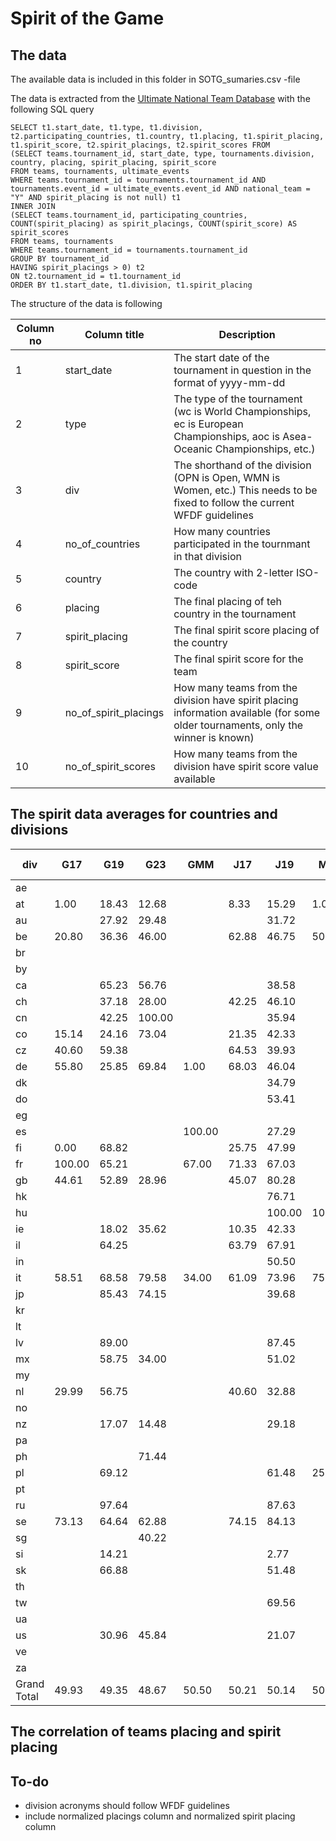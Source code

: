 # Spirit of the Game

## The data

The available data is included in this folder in SOTG_sumaries.csv -file

The data is extracted from the [Ultimate National Team Database](http://hartti.com/national_teams/index.php) with the following SQL query

```
SELECT t1.start_date, t1.type, t1.division, t2.participating_countries, t1.country, t1.placing, t1.spirit_placing, t1.spirit_score, t2.spirit_placings, t2.spirit_scores FROM
(SELECT teams.tournament_id, start_date, type, tournaments.division, country, placing, spirit_placing, spirit_score
FROM teams, tournaments, ultimate_events
WHERE teams.tournament_id = tournaments.tournament_id AND tournaments.event_id = ultimate_events.event_id AND national_team = "Y" AND spirit_placing is not null) t1
INNER JOIN 
(SELECT teams.tournament_id, participating_countries, COUNT(spirit_placing) as spirit_placings, COUNT(spirit_score) AS spirit_scores
FROM teams, tournaments
WHERE teams.tournament_id = tournaments.tournament_id
GROUP BY tournament_id  
HAVING spirit_placings > 0) t2
ON t2.tournament_id = t1.tournament_id
ORDER BY t1.start_date, t1.division, t1.spirit_placing

```

The structure of the data is following

| Column no | Column title | Description |
|-----------|--------------|-------------|
| 1 | start_date | The start date of the tournament in question in the format of yyyy-mm-dd   |
| 2 | type | The type of the tournament (wc is World Championships, ec is European Championships, aoc is Asea-Oceanic Championships, etc.) |
| 3 | div | The shorthand of the division (OPN is Open, WMN is Women, etc.) This needs to be fixed to follow the current WFDF guidelines |
| 4 | no_of_countries | How many countries participated in the tournmant in that division |
| 5 | country | The country with 2-letter ISO-code |
| 6 | placing | The final placing of teh country in the tournament |
| 7 | spirit_placing | The final spirit score placing of the country |
| 8 | spirit_score | The final spirit score for the team |
| 9 | no_of_spirit_placings | How many teams from the division have spirit placing information available (for some older tournaments, only the winner is known) |
| 10 | no_of_spirit_scores | How many teams from the division have spirit score value available |

## The spirit data averages for countries and divisions

|div|G17|G19|G23|GMM|J17|J19|M17|M19|M23|MAS|MIX|MMX|OPN|U23|WMN|WMS|Grand Total|
|-|-|-|-|-|-|-|-|-|-|-|-|-|-|-|-|-|-|
|ae|||||||||||27.36||||||27.36|
|at|1.00|18.43|12.68||8.33|15.29|1.00||10.90||46.92||59.06|39.81|11.02||22.97|
|au||27.92|29.48|||31.72|||60.67|65.08|47.92||27.08|62.06|37.71|75.25|44.72|
|be|20.80|36.36|46.00||62.88|46.75|50.50|34.00||38.13|22.12||61.16|77.10|56.98||48.53|
|br|||||||||||0.00||||||0.00|
|by|||||||||||17.50||||||17.50|
|ca||65.23|56.76|||38.58|||81.98|87.63|80.74||54.20|58.51|34.00|80.20|62.88|
|ch||37.18|28.00||42.25|46.10||17.50|53.80|100.00|14.21||56.93|52.89|81.54|17.50|45.87|
|cn||42.25|100.00|||35.94|||50.75||60.10||74.68|38.83|17.50||53.39|
|co|15.14|24.16|73.04||21.35|42.33||67.00|50.19||61.11||94.50|51.38|89.69||54.07|
|cz|40.60|59.38|||64.53|39.93|||65.35|1.00|72.77||42.98||36.36|40.60|49.29|
|de|55.80|25.85|69.84|1.00|68.03|46.04|||24.67|39.89|8.77|85.86|57.84|65.00|29.20|14.20|42.34|
|dk||||||34.79|||8.62|25.75|41.73||45.86|19.24|14.75||31.05|
|do||||||53.41||||||||85.86|||69.63|
|eg|||||||||||||31.72||||31.72|
|es||||100.00||27.29|||60.40|71.81|72.69|15.14|62.84|47.89|75.25|60.40|58.40|
|fi|0.00|68.82|||25.75|47.99|||34.00|31.94|28.57||12.93||68.10|45.55|40.19|
|fr|100.00|65.21||67.00|71.33|67.03||67.00|70.30|45.56|58.29|71.71|30.85|36.36|56.79|55.45|62.17|
|gb|44.61|52.89|28.96||45.07|80.28|||61.10|51.38|55.23|1.00|40.73|58.34|40.45|15.85|48.49|
|hk||||||76.71|||47.62||47.76||78.00||62.88||60.42|
|hu||||||100.00|100.00|100.00|||83.50||||||94.50|
|ie||18.02|35.62||10.35|42.33||1.00|59.65||31.37||36.30|22.91|37.29||31.52|
|il||64.25|||63.79|67.91||17.50|||38.55||67.90||||60.81|
|in||||||50.50|||39.08|19.56|44.24||43.67||1.00||36.12|
|it|58.51|68.58|79.58|34.00|61.09|73.96|75.25|83.50|20.80|44.31|96.91||78.79|84.09|93.52|100.00|72.53|
|jp||85.43|74.15|||39.68|||45.66|46.08|73.54|0.00|46.56|40.63|54.08|75.25|57.30|
|kr|||||||||||63.46||||||63.46|
|lt|||||||||||91.06||93.17||||91.77|
|lv||89.00||||87.45|||90.10||62.88||57.78||||76.06|
|mx||58.75|34.00|||51.02|||25.75||55.62||33.81|30.96|52.15||42.50|
|my|||||||||100.00||1.00||17.50||1.00||29.88|
|nl|29.99|56.75|||40.60|32.88||50.50|30.70||50.50||17.11|35.43|20.33|100.00|36.01|
|no|||||||||||19.88||||||19.88|
|nz||17.07|14.48|||29.18|||20.80|1.00|25.66||36.75|22.26|32.76|10.90|21.31|
|pa||||||||||||||94.18|||94.18|
|ph|||71.44||||||64.00|93.81|63.79||61.50|14.20|73.88||61.90|
|pl||69.12||||61.48|25.75|50.50|80.20|25.75|38.56|43.43|26.15|84.37|29.88||49.55|
|pt|||||||||||18.07|29.29|||||23.68|
|ru||97.64||||87.63||||13.38|87.43||88.60|53.41|78.20||80.26|
|se|73.13|64.64|62.88||74.15|84.13||83.50|71.13|0.00|78.00|100.00|43.75|100.00|36.75||67.44|
|sg|||40.22||||||65.86|87.63|65.10||53.53|34.47|86.53||61.56|
|si||14.21||||2.77|||||28.50||15.14||||12.93|
|sk||66.88||||51.48||1.00|||80.80||63.53||||57.85|
|th|||||||||||45.00||||||45.00|
|tw||||||69.56|||78.30||78.00||75.25|31.28|83.50||70.01|
|ua||||||||||||57.57|16.63||43.43||39.21|
|us||30.96|45.84|||21.07|||8.82|42.10|51.84||34.85|40.78|44.31|50.50|34.32|
|ve|||||||||100.00||||||||100.00|
|za|||||||||6.20|50.50|1.00||33.62||13.38||18.84|
|Grand Total|49.93|49.35|48.67|50.50|50.21|50.14|50.50|49.32|49.56|47.82|49.24|50.50|48.45|49.18|48.24|46.69|49.12|

## The correlation of teams placing and spirit placing

## To-do

* division acronyms should follow WFDF guidelines
* include normalized placings column and normalized spirit placing column

